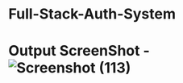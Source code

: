 # Full-Stack-Auth-System 
# Output ScreenShot -![Screenshot (113)](https://github.com/user-attachments/assets/0ad89ff2-c424-4500-aeae-5762ab3ba21e)
